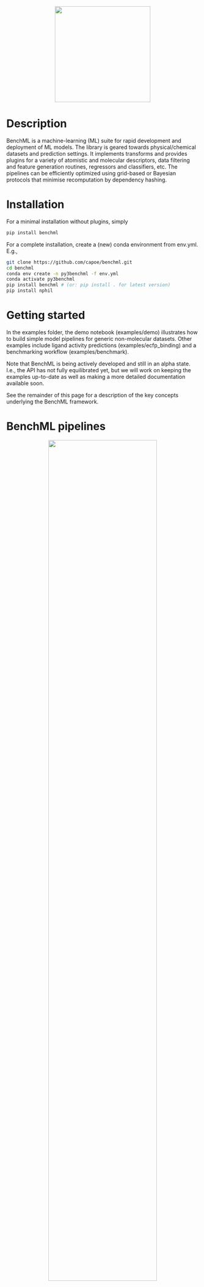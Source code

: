 <div align="center">
    <img src="https://github.com/capoe/benchml/raw/master/web/bml.png" width="250px">
</div>

# Description
BenchML is a machine-learning (ML) suite for rapid development and deployment of ML models.
The library is geared towards physical/chemical datasets and prediction settings. It implements
transforms and provides plugins for a variety of atomistic and molecular descriptors,
data filtering and feature generation routines, regressors and classifiers, etc. The pipelines
can be efficiently optimized using grid-based or Bayesian protocols that minimise recomputation
by dependency hashing.

# Installation
For a minimal installation without plugins, simply
```bash
pip install benchml
```

For a complete installation, create a (new) conda environment from env.yml. E.g.,
```bash
git clone https://github.com/capoe/benchml.git
cd benchml
conda env create -n py3benchml -f env.yml
conda activate py3benchml
pip install benchml # (or: pip install . for latest version)
pip install nphil
```

# Getting started
In the examples folder, the demo notebook (examples/demo) illustrates how to build simple model pipelines for generic non-molecular datasets. Other examples include ligand activity predictions (examples/ecfp_binding) and a benchmarking workflow (examples/benchmark).

Note that BenchML is being actively developed and still in an alpha state. I.e., the API has not fully equilibrated yet, but we will work on keeping the examples up-to-date as well as making a more detailed documentation available soon. 

See the remainder of this page for a description of the key concepts underlying the BenchML framework.

# BenchML pipelines

<div align="center">
    <img src="https://github.com/capoe/benchml/raw/master/web/model.png" width="75%">
</div>

# A short guide to ...
- [Transforms](#transforms)
- [Modules](#modules)
- [Macros](#macros)
- [Hyper-optimization](#hyper-optimization)

## Transforms

Transforms are the nodes of the pipeline: They act on the data stream via calls to their .map and/or .fit methods.
The results are then stored in their private stream and/or parameter object. An example for the constructor call that
creates a new transform instance reads as follows:
```python
trafo = RandomProjector(
    args={
        "cutoff": 0.1,
        "epsilon": 0.01,
        # ...
    },
    inputs={
        "X": "descriptor.x",
        "y": "input.y",
        "M": "predictor._model",
        # ...
    },
)
```
- The "args" dictionary supplies the parameters of the transformation, such as a cutoff, a convergence threshold, etc.
  These parameters should not be confused with the *output* parameters (which could, e.g.,
  include fit coefficients or trained models) stored in the params() object of a transform.
- The "inputs" field contains links to the data stream of ancestral transforms on which the transformation acts.
  The address of the inputs is specified in the form <transform_tag>.<data_tag>.
  For example, "descriptor.x" points to the field "x" stored in the stream of the transform with name tag "descriptor".
  If the tag is prefixed with an underscore "\_" (such as in "predictor.\_model"),
  then the input is not read from the stream of the respective node, but its params object.

### Implementing a new transform class

There are three types of transforms: input, map, and fit+map transforms.
Which type we are dealing with is determined by which methods (.\_feed, .\_map, .\_fit) a particular transform implements.

#### Input transforms

Input transforms, such as ExtXyzInput, implement the .\_feed method that is called inside .open of a model (= pipeline):
```python
stream = model.open(data)  # < Internally this will call .feed on all
                           #   transforms that implement the ._feed method.
```
Below we show an example implementation for an input node (here: ExtXyzInput),
where .feed is used to release "configs","y" and "meta" into the data stream:
```python
class ExtXyzInput(InputTransform):            # < All transforms derive from <TransformBase>
    allow_stream = {"configs", "y", "meta"}   # < Fields permitted in the stream object
    stream_copy = ("meta",)                   # < See section on class attributes
    stream_samples = ("configs", "y")         # < See section on class attributes

    def _feed(self, data, stream):
        stream.put("configs", data)
        stream.put("y", data.y)
        stream.put("meta", data.meta)
```

#### Map transforms

A map transform implements only .\_map (but not .\_fit). Most descriptors fall within this class of transforms,
such as the RandomDescriptor class below:
```python
class RandomDescriptor(Transform):
    default_args = {
      "xmin": -1.0,
      "xmax": +1.0,
      "dim": None
    }
    req_args = ("dim",)           # < Required fields to be specified in the constructor "args"
    req_inputs = ("configs",)     # < Required inputs to be specified in the constructor "inputs"
    allow_stream = {"X"}
    stream_samples = ("X",)
    precompute = True

    def _map(self, inputs, stream):       # < The inputs dictionary comes preloaded with the appropriate data
        shape = (
          len(inputs["configs"]),
          self.args["dim"])
        X = np.random.uniform(
          self.args["xmin"],
          self.args["xmax"],
          size=shape)
        stream.put("X", X) # < The X matrix is stored in the active stream of the transform
```

#### Fit transforms

Fit transforms implement .\_fit and .\_map: The former is called during the training stage within model.fit(stream)
The fit stores its parameters in the transform.params() object, but may also access transform.stream(), e.g.,
to store predicted targets for the training set.
The map operation reads model parameters from .params() (e.g. via self.params().get("coeffs")),
and releases the mapped output into the stream. See below a wrapper around the Ridge predictor from sklearn:
```python
class Ridge(FitTransform):
    default_args = {"alpha": 1.0}
    req_inputs = ("X", "y")
    allow_params = {"model"}
    allow_stream = {"y"}

    def _fit(self, inputs, stream, params):
        model = sklearn.linear_model.Ridge(**self.args)
        model.fit(X=inputs["X"], y=inputs["y"])
        yp = model.predict(inputs["X"])
        params.put("model", model)
        stream.put("y", yp)

    def _map(self, inputs, stream):
        y = self.params().get("model").predict(inputs["X"])
        stream.put("y", y)
```

### TransformBase class attributes
New transform classes may require us to update their class attributes in order to define default arguments,
required inputs, or ensure correct handling of their data streams.
The base TransformBase class lists the following class attributes:
```python
class TransformBase(object):
    default_args = {}
    req_args = tuple()
    req_inputs = tuple()
    precompute = False
    allow_stream = {}
    allow_params = {}
    stream_copy = tuple()
    stream_samples = tuple()
    stream_kernel = tuple()
```
Computationally expensive transforms should typically set "precompute = True",
which will add them to the list of transforms mapped during a call to model.precompute(stream).
This will precompute the output for a specific data stream, and then only recompute values
if the version hash of the stream changes (e.g., due to an args update of an ancestral transform).

For hyperoptimization, as well as benchmarking purposes, the stream attached to a transform needs to know
how to split its data into a train and test partition. Consider e.g.,
```python
stream = model.open(data)
model.precompute(stream)
stream_train, stream_test = stream.split(method="random", n_splits=5, train_fraction=0.7)
model.fit(stream_train)
```
The stream_copy, stream_samples and stream_kernel attributes inform the streamm
how to adequately split its member data onto these partitions.
For example, for ExtXyzInput, we have the following:
```python
class ExtXyzInput(InputTransform):
    allow_stream = {"configs", "y", "meta"}
    stream_copy = ("meta",)
    stream_samples = ("configs", "y")
```
This will instruct the split operation to simply copy all the "meta" data to both stream_train and stream_test,
whereas the "configs" and "y" data listed in "stream_samples" will be sliced
(such as in configs_train = configs\[trainset\], configs_test = configs\[testset\]).

Finally, for a precomputed kernel object, this slicing operation differs qualitatively
from slicing of, say, a design matrix, as this affects the two axes of the matrix in different way
e.g., K_train = K\[trainset\]\[:,trainset\], where K_test = K\[testset\]\[:,trainset\].
This is why the kernel matrix computed, e.g.,by the KernelDot transform is listed in a dedicated stream_kernel attribute:
```python
class KernelDot(FitTransform):
    default_args = {"power": 1}
    req_inputs = ("X",)
    allow_params = {"X"}
    allow_stream = {"K"}
    stream_kernel = ("K",)
    precompute = True
```

### How to add a plugin
New transforms can be defined either externally or internally. In the latter case, add a source file
with the implementation to the benchml/plugins folder, and ,subsequently,
import that file in benchml/plugins/__init__.py.
You can check that your transforms were successfully added using bin/bmark.py:
```bash
./bin/bmark.py --list_transforms
```

## Modules

A module (also referred to as a *pipeline* or *model*) comprises a set of interdependent transforms,
with at least one input transform. The module applies the transforms sequentially to the data input
during the fitting and mapping stages, managing both data streams and parameters.

The code example below creates a new pipeline instance that combines a topological fingerprint
with a dot-product kernel and kernel ridge regression:
```python
model = Module(
    tag="morgan_krr",
    transforms=[
        ExtXyzInput(tag="input"),                 # < By assigning the tag "input", the stream
        TopologicalFP(                            #   from ExtXyzInput can be accessed via "input.<field>"
            tag="descriptor",                     #   instead of "ExtXyzInput.<field>".
            inputs={"configs": "input.configs"}),
        KernelDot(
            tag="kernel",
            inputs={"X": "descriptor.X"}),
        KernelRidge(
            args={"alpha": 1e-5, "power": 2},
            inputs={"K": "kernel.K", "y": "input.y"})
    ],
    hyper=BayesianHyper(
        Hyper({
            "KernelRidge.alpha": [-3, 3 ],
            "KernelRidge.power": [ 1., 3. ]}),
        convert={
            "KernelRidge.alpha": lambda a: 10**a}),
    broadcast={ "meta": "input.meta" },           # < Data objects referenced here are broadcast to
    outputs={ "y": "KernelRidge.y" },             #   all transforms, and can be accessed via the
)                                                 #   inputs argument in their .\_map and .\_fit methods.
```
Note that except for "transforms", all arguments in this constructor are optional.
Still, most pipelines will typically define some "outputs",
that are returned as a dictionary after calls to model.map(stream).
Hyperparameter optimization is added via "hyper".
In the example above, a grid search over the kernel ridge parameters "alpha" and "power"
will be performed within model.hyperfit(stream, ...).
Calls to model.fit(stream) on the other hand would only consider the transform args
specified in the "transforms" section of the constructor.

### Using the module

In the simpler .fit case, where a model is to be parametrized on some predefined training data,
and then applied to a prospective screen, the workflow would simply be:
```python
stream_train = model.open(data_train)
model.fit(stream_train)
stream_screen = model.open(data_screen)
output = model.map(stream_screen)
print("Predicted targets =", output["y"])
```

If hyperparameter optimization is desired, the type of nested splits as well as
an evaluation metric need to be specified.
It is then usually a good idea to call model.precompute before model.hyperfit in order to cache data
(such as, e.g., a design matrix) that do not change during the hyperparameter sweep:
```python
stream_train = model.open(data_train)
model.precompute(stream_train)
model.hyperfit(
    stream=stream_train,
    split_args={"method": "random", "n_splits": 5, "train_fraction": 0.75},
    accu_args={"metric": "mse"},  # < These arguments are handed over to an "accumulator"
    target="y",                   #   that evaluates the desired metric between the target "y"
    target_ref="input.y")         #   (read from the model output) and reference "input.y"
                                  #   (read from the stream of the "input" transform).
  ```

### Accessing data within a stream or module
The methods model.open(data) as well as stream.split(...) return handles on a data stream.
You can manually access the data stored in the stream via
```python
X = stream.resolve("descriptor.X")
y_true = stream.resolve("descriptor.y")
```
You can also obtain data and model parameters from an active stream and params objects through the model:
```python
y_pred = model.get("KernelRidge.y")
predictor = model.get("KernelRidge._model")
```
The underscore "\_" indicates that the "model" data is to be read from
the .params() of the KernelRidge transforminstead of the .stream().

## Macros
Certain transform sequences may reappear in various models in the same way.
It can then be convenient to implement a macro that behaves like a single transform class
when supplied to the constructor of a new module.
Below we show how to combine a topological fingerprint with a dot-product kernel within a single macro:
```python
class TopologicalKernel(Macro):
    req_inputs = ("descriptor.configs",)
    transforms = [
        {
            "class": TopologicalFP,
            "tag": "descriptor",
            "args": {"length": 1024, "radius": 3},
            "inputs": {"configs": "?"},
        },
        {
            "class": KernelDot,
            "tag": "kernel",
            "args": {},
            "inputs": {"X": "descriptor.X"}
        }
    ]
```
This macro can then be used by a module that, e.g., sums two kernels with different hyperparameters
into a single kernel using the "Add" transform:
```python
Module(
    transforms=[
        ExtXyzInput(tag="input"),
        TopologicalKernel(
            tag="A",
            args={"descriptor.fp_length": 1024, "descriptor.fp_radius": 2},
            inputs={"descriptor.configs": "input.configs"},
        ),
        TopologicalKernel(
            tag="B",
            args={"descriptor.fp_length": 2048, "descriptor.fp_radius": 4},
            inputs={"descriptor.configs": "input.configs"}
        ),
        Add(
            args={"coeffs": [ 0.5, 0.5 ]},
            inputs={"X": ["A/kernel.K", "B/kernel.K"]}
        ),
        KernelRidge(
            args={"alpha": 0.1, "power": 2},
            inputs={"K": "Add.y", "y": "input.y"}
        ),
    ]
)
```
Note that streams within the macros are located within their own namespace.
Hence, the kernel from transform "A" is referenced outside the macro via "A/kernel.K" instead of just "kernel.K".

## Hyper-optimization

The library currently allows grid-based and Bayesian hyperparameter optimization.
These are added to the model definition via the "hyper" argument of the constructor.
A grid-based example reads as follows:
```python
model = Module(
    transforms=[
        # ...
        KernelRidge(...)
        # ...
    ],
    hyper=GridHyper(
        Hyper({ "KernelRidge.alpha": np.logspace(-3,+3, 5), }),
        Hyper({ "KernelRidge.power": [ 1., 2., 3. ] })),
),
```
As there are two independent <Hyper> objects within the GridHyper constructor,
a complete combinatorial sweep will be performed, testing all combinations
of "KernelRidge.alpha" and "KernelRidge.power" (here: 5x3 = 15).
Hyperparameters contained within the same Hyper object, by contrast, are swept over in a linear fashion:
```python
model = Module(
    transforms=[
        # ...
        KernelRidge(...)
        # ...
    ],
    hyper=GridHyper(
        Hyper({
            "KernelRidge.alpha": np.logspace(-3,+3, 3), # < Only three combinations considered:
            "KernelRidge.power": [ 1., 2., 3. ]         #   (alpha, power) = (-3,1), (0,2), (3,3)
        }))
)
```

As the number of hyperparameters increases, the grid-based sweep becomes increasingly expensive.
Bayesian optimization can then be a more efficient choice:
```python
model = Module(
    transforms=[
        # ...
        KernelRidge(...)
        # ...
    ],
    hyper=BayesianHyper(
        Hyper({
            "KernelRidge.alpha": [ -3, 3 ],
            "KernelRidge.power": [ 1.0, 3.0 ] }),
        convert={"KernelRidge.alpha": lambda a: 10**a}),
),
```
Here we specified the lower and upper limit for each hyperparameter.
The "convert" dictionary contains instructions that are applied to a hyperparameter
before it is supplied to the module: For example, "KernelRidge.alpha" is exponentiated with base 10,
such that the Bayesian optimization (which is hence applied to the log of the regularization alpha)
experiences a smoother landscape.
A similar conversion is necessary when integral or boolean parameters are to be optimized:
```python
# ...
hyper=BayesianHyper(
    Hyper({
        "trafo.some_boolean": [ 0.0, 1.0 ],
        "trafo.some_integer": [ 128, 512] }),
    convert={
        "trafo.some_boolean": lambda b: bool(np.round(b)),
        "trafo.some_integer": lambda f: int(f)
    })
# ...
```
# Development
## Tests

The tests are split onto unit and end-to-end (e2e) tests:
```sh
python3 -m pytest tests/unit_tests
python3 tests/e2e_tests/test_all.py
```
Adding --create to the second command will generate reference results.

To run a juypter notebook as a test, do
```sh
pip install nbmake
python3 -m pytest --nbmake "examples/"
```

